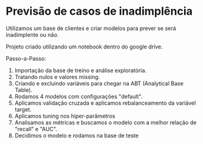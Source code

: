 # Previsão de casos de inadimplência

Utilizamos um base de clientes e criar modelos para prever se será inadimplente ou não.

Projeto criado utilizando um notebook dentro do google drive.

Passo-a-Passo:

1. Importação da base de treino e análise exploratória.
2. Tratando nulos e valores missing.
3. Criando e excluindo variáveis para chegar na ABT (Analytical Base Table).
4. Rodamos 4 modelos com configurações "default".
5. Aplicamos validação cruzada e aplicamos rebalanceamento da variável target.
6. Aplicamos tuning nos hiper-parâmetros
7. Analisamos as métricas e buscamos o modelo com a melhor relação de "recall" e "AUC".
8. Decidimos o modelo e rodamos na base de teste
